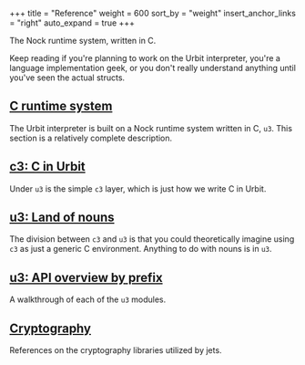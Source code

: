 +++
title = "Reference"
weight = 600
sort_by = "weight"
insert_anchor_links = "right"
auto_expand = true
+++

The Nock runtime system, written in C.

Keep reading if you're planning to work on the Urbit interpreter, you're a
language implementation geek, or you don't really understand anything until
you've seen the actual structs.

## [C runtime system](/system/runtime)

The Urbit interpreter is built on a Nock runtime system written
in C, `u3`. This section is a relatively complete description.

## [c3: C in Urbit](/system/runtime/reference/c)

Under `u3` is the simple `c3` layer, which is just how we write C
in Urbit.

## [u3: Land of nouns](/system/runtime/reference/nouns)

The division between `c3` and `u3` is that you could theoretically
imagine using `c3` as just a generic C environment. Anything to do
with nouns is in `u3`.

## [u3: API overview by prefix](/system/runtime/reference/api)

A walkthrough of each of the `u3` modules.

## [Cryptography](/system/runtime/reference/cryptography)

References on the cryptography libraries utilized by jets.
